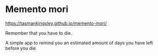 # Memento mori

https://tasmankingsley.github.io/memento-mori/

Remember that you have to die.

A simple app to remind you an estimated amount of days you have left before you die.
